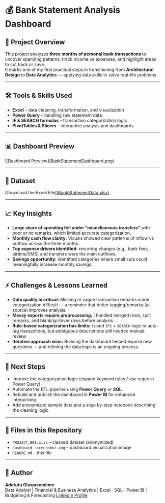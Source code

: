 # 💰 Bank Statement Analysis Dashboard

## 📌 Project Overview  
This project analyzes **three months of personal bank transactions** to uncover spending patterns, track income vs expenses, and highlight areas to cut back or save.  
It marks one of my first practical steps in transitioning from **Architectural Design** to **Data Analytics** — applying data skills to solve real-life problems.

---

## 🛠 Tools & Skills Used  
- **Excel** – data cleaning, transformation, and visualization  
- **Power Query** – handling raw statement data  
- **IF & SEARCH formulas** – transaction categorization logic  
- **PivotTables & Slicers** – interactive analysis and dashboards  

---

## 📊 Dashboard Preview  
![Dashboard Preview][(BankStatementDashboard.png)](https://github.com/Adetutuo/MyMoneyLens-Bank-Statement-Analysis-Dashboard/blob/main/BANK%20ANALYSIS%20DASHBOARD.jpg
)

---

## 📁 Dataset  
[Download the Excel File][(BankStatementData.xlsx)](https://github.com/Adetutuo/MyMoneyLens-Bank-Statement-Analysis-Dashboard/blob/main/BankStatementData.xlsx)

---

## 📈 Key Insights  
- **Large share of spending fell under “miscellaneous transfers”** with poor or no remarks, which limited accurate categorization.  
- **Monthly cash flow clarity:** Visuals showed clear patterns of inflow vs outflow across the three months.  
- **Top expense drivers identified:** recurring charges (e.g., bank fees, airtime/SMS) and transfers were the main outflows.  
- **Savings opportunity:** Identified categories where small cuts could meaningfully increase monthly savings.

---

## ⚡ Challenges & Lessons Learned  
- **Data quality is critical:** Missing or vague transaction remarks made categorization difficult — a reminder that better tagging/remarks (at source) improves analysis.  
- **Messy exports require preprocessing:** I handled merged rows, split remarks, and blank/spillover rows before analysis.  
- **Rule-based categorization has limits:** I used `IFS` + `SEARCH` logic to auto-tag transactions, but ambiguous descriptions still needed manual review.  
- **Iterative approach wins:** Building the dashboard helped expose new questions — and refining the data logic is an ongoing process.

---

## 🚀 Next Steps  
- Improve the categorization logic (expand keyword rules / use regex in Power Query).  
- Automate the ETL pipeline using **Power Query** or **SQL**.  
- Rebuild and publish the dashboard in **Power BI** for enhanced interactivity.  
- Add anonymized sample data and a step-by-step notebook describing the cleaning logic.

---

## 📁 Files in this Repository  
- `PROJECT_001.xlsx` – cleaned dataset (anonymized)  
- `dashboard_screenshot.png` – dashboard visualization image  
- `README.md` – this file

---

## 📝 Author  
**Adetutu Oluwasemilore**  
Data Analyst | Financial & Business Analytics | Excel · SQL · Power BI | Budgeting & Forecasting
[LinkedIn Profile]([https://www.linkedin.com](http://www.linkedin.com/in/adetutu-oluwasemilore-5a6b6a11a)) 
